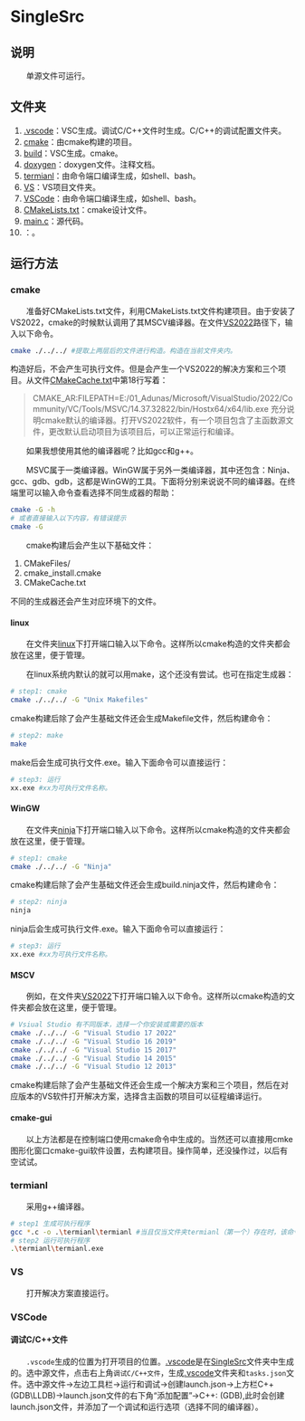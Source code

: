 # SingleSrc

## 说明

&emsp;&emsp;单源文件可运行。

## 文件夹

1. [.vscode](./.vscode/)：VSC生成。调试C/C++文件时生成。C/C++的调试配置文件夹。
2. [cmake](./cmake/)：由cmake构建的项目。
3. [build](./build/)：VSC生成。cmake。
4. [doxygen](./doxygen/)：doxygen文件。注释文档。
5. [termianl](./termianl/)：由命令端口编译生成，如shell、bash。
6. [VS](./VS/)：VS项目文件夹。
7. [VSCode](./VSCode/)：由命令端口编译生成，如shell、bash。
8. [CMakeLists.txt](./CMakeLists.txt)：cmake设计文件。
9. [main.c](./main.c/)：源代码。
10. []()：。

## 运行方法

### cmake

&emsp;&emsp;准备好CMakeLists.txt文件，利用CMakeLists.txt文件构建项目。由于安装了VS2022，cmake的时候默认调用了其MSCV编译器。在文件[VS2022](./cmake/VS2022/)路径下，输入以下命令。

```bash
cmake ./../../ #提取上两层后的文件进行构造。构造在当前文件夹内。
```

构造好后，不会产生可执行文件。但是会产生一个VS2022的解决方案和三个项目。从文件[CMakeCache.txt](./cmake/VS2022/CMakeCache.txt)中第18行写着：
> CMAKE_AR:FILEPATH=E:/01_Adunas/Microsoft/VisualStudio/2022/Community/VC/Tools/MSVC/14.37.32822/bin/Hostx64/x64/lib.exe
充分说明cmake默认的编译器。打开VS2022软件，有一个项目包含了主函数源文件，更改默认启动项目为该项目后，可以正常运行和编译。

&emsp;&emsp;如果我想使用其他的编译器呢？比如gcc和g++。

&emsp;&emsp;MSVC属于一类编译器。WinGW属于另外一类编译器，其中还包含：Ninja、gcc、gdb、gdb，这都是WinGW的工具。下面将分别来说说不同的编译器。在终端里可以输入命令查看选择不同生成器的帮助：

```bash
cmake -G -h
# 或者直接输入以下内容，有错误提示
cmake -G
```

&emsp;&emsp;cmake构建后会产生以下基础文件：

1. CMakeFiles/
2. cmake_install.cmake
3. CMakeCache.txt

不同的生成器还会产生对应环境下的文件。

#### linux

&emsp;&emsp;在文件夹[linux](./cmake/linux/)下打开端口输入以下命令。这样所以cmake构造的文件夹都会放在这里，便于管理。

&emsp;&emsp;在linux系统内默认的就可以用make，这个还没有尝试。也可在指定生成器：

```bash
# step1: cmake
cmake ./../../ -G "Unix Makefiles"
```

cmake构建后除了会产生基础文件还会生成Makefile文件，然后构建命令：

```bash
# step2: make
make
```
make后会生成可执行文件.exe。输入下面命令可以直接运行：

```bash
# step3: 运行
xx.exe #xx为可执行文件名称。
```

#### WinGW

&emsp;&emsp;在文件夹[ninja](./cmake/ninja/)下打开端口输入以下命令。这样所以cmake构造的文件夹都会放在这里，便于管理。

```bash
# step1: cmake
cmake ./../../ -G "Ninja"
```

cmake构建后除了会产生基础文件还会生成build.ninja文件，然后构建命令：

```bash
# step2: ninja
ninja
```
ninja后会生成可执行文件.exe。输入下面命令可以直接运行：

```bash
# step3: 运行
xx.exe #xx为可执行文件名称。
```

#### MSCV

&emsp;&emsp;例如，在文件夹[VS2022](./cmake/VS2022/)下打开端口输入以下命令。这样所以cmake构造的文件夹都会放在这里，便于管理。

```bash
# Vsiual Studio 有不同版本，选择一个你安装或需要的版本
cmake ./../../ -G "Visual Studio 17 2022"
cmake ./../../ -G "Visual Studio 16 2019"
cmake ./../../ -G "Visual Studio 15 2017"
cmake ./../../ -G "Visual Studio 14 2015"
cmake ./../../ -G "Visual Studio 12 2013"
```

cmake构建后除了会产生基础文件还会生成一个解决方案和三个项目，然后在对应版本的VS软件打开解决方案，选择含主函数的项目可以征程编译运行。

#### cmake-gui

&emsp;&emsp;以上方法都是在控制端口使用cmake命令中生成的。当然还可以直接用cmke图形化窗口cmake-gui软件设置，去构建项目。操作简单，还没操作过，以后有空试试。

### termianl

&emsp;&emsp;采用g++编译器。

```bash
# step1 生成可执行程序
gcc *.c -o .\termianl\termianl #当且仅当文件夹termianl（第一个）存在时，该命令才能指定路径成功。
# step2 运行可执行程序
.\termianl\termianl.exe
```

### VS

&emsp;&emsp;打开解决方案直接运行。

### VSCode

#### 调试C/C++文件

&emsp;&emsp;`.vscode`生成的位置为打开项目的位置。[.vscode](./.vscode/)是在[SingleSrc](./)文件夹中生成的。选中源文件，点击右上角`调试C/C++文件`，生成[.vscode](./.vscode/)文件夹和`tasks.json`文件。选中源文件→左边工具栏→运行和调试→创建launch.json→上方栏C++(GDB\LLDB)→launch.json文件的右下角“添加配置”→C++: (GDB),此时会创建launch.json文件，并添加了一个调试和运行选项（选择不同的编译器）。